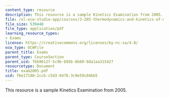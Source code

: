 ```yaml
---
content_type: resource
description: This resource is a sample Kinetics Examination from 2005.
file: /ol-ocw-studio-app/courses/3-205-thermodynamics-and-kinetics-of-materials-fall-2006/f6e171802ccbc5d304763c9e59c04bb5_exam2005.pdf
file_size: 539448
file_type: application/pdf
learning_resource_types:
- Exams
license: https://creativecommons.org/licenses/by-nc-sa/4.0/
ocw_type: OCWFile
parent_title: Exams
parent_type: CourseSection
parent_uid: fbb9612f-5c9b-b95b-6b60-9da1aa315427
resourcetype: Document
title: exam2005.pdf
uid: f6e17180-2ccb-c5d3-0476-3c9e59c04bb5
---
```

This resource is a sample Kinetics Examination from 2005.